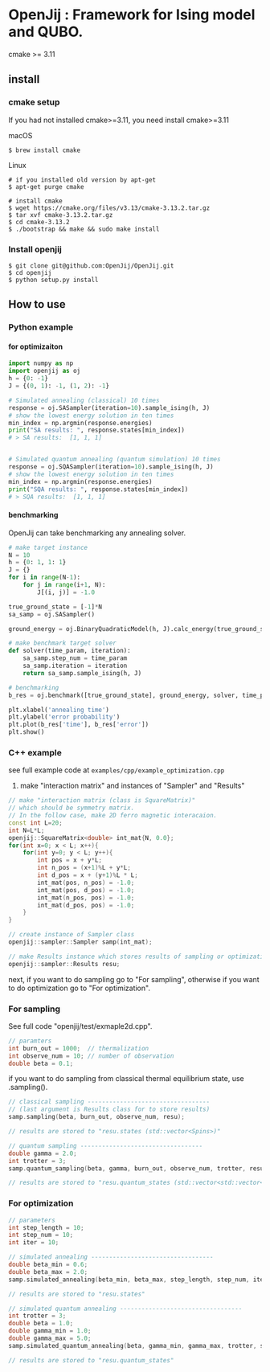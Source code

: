 # OpenJij : Framework for Ising model and QUBO.

cmake >= 3.11

## install

### cmake setup

If you had not installed cmake>=3.11, you need install cmake>=3.11

macOS
```
$ brew install cmake
```

Linux
```
# if you installed old version by apt-get
$ apt-get purge cmake

# install cmake 
$ wget https://cmake.org/files/v3.13/cmake-3.13.2.tar.gz
$ tar xvf cmake-3.13.2.tar.gz
$ cd cmake-3.13.2
$ ./bootstrap && make && sudo make install 
```

### Install openjij 
```
$ git clone git@github.com:OpenJij/OpenJij.git
$ cd openjij
$ python setup.py install
```

## How to use

### Python example

#### for optimizaiton

```python
import numpy as np
import openjij as oj
h = {0: -1}
J = {(0, 1): -1, (1, 2): -1}

# Simulated annealing (classical) 10 times
response = oj.SASampler(iteration=10).sample_ising(h, J)
# show the lowest energy solution in ten times
min_index = np.argmin(response.energies)
print("SA results: ", response.states[min_index])
# > SA results:  [1, 1, 1]


# Simulated quantum annealing (quantum simulation) 10 times
response = oj.SQASampler(iteration=10).sample_ising(h, J)
# show the lowest energy solution in ten times
min_index = np.argmin(response.energies)
print("SQA results: ", response.states[min_index])
# > SQA results:  [1, 1, 1]
```

#### benchmarking
OpenJij can take benchmarking any annealing solver.
```python 
# make target instance
N = 10
h = {0: 1, 1: 1}
J = {}
for i in range(N-1):
    for j in range(i+1, N):
        J[(i, j)] = -1.0

true_ground_state = [-1]*N
sa_samp = oj.SASampler()

ground_energy = oj.BinaryQuadraticModel(h, J).calc_energy(true_ground_state)

# make benchmark target solver
def solver(time_param, iteration):
    sa_samp.step_num = time_param 
    sa_samp.iteration = iteration
    return sa_samp.sample_ising(h, J)

# benchmarking
b_res = oj.benchmark([true_ground_state], ground_energy, solver, time_param_list=np.arange(1, 161, 50))

plt.xlabel('annealing time')
plt.ylabel('error probability')
plt.plot(b_res['time'], b_res['error'])
plt.show()
```


### C++ example
see full example code at ``examples/cpp/example_optimization.cpp``

1. make "interaction matrix" and instances of "Sampler" and "Results"
```c++
// make "interaction matrix (class is SquareMatrix)" 
// which should be symmetry matrix.
// In the follow case, make 2D ferro magnetic interacaion.
const int L=20;
int N=L*L;
openjij::SquareMatrix<double> int_mat{N, 0.0};
for(int x=0; x < L; x++){
    for(int y=0; y < L; y++){
        int pos = x + y*L;
        int n_pos = (x+1)%L + y*L;
        int d_pos = x + (y+1)%L * L;
        int_mat(pos, n_pos) = -1.0;
        int_mat(pos, d_pos) = -1.0;
        int_mat(n_pos, pos) = -1.0;
        int_mat(d_pos, pos) = -1.0;
    }
}

// create instance of Sampler class
openjij::sampler::Sampler samp(int_mat);

// make Results instance which stores results of sampling or optimization.
openjij::sampler::Results resu;
```

next, if you want to do sampling go to "For sampling", otherwise if you want to do optimization go to "For optimization".

### For sampling
See full code "openjij/test/exmaple2d.cpp".
```c++
// paramters
int burn_out = 1000;  // thermalization
int observe_num = 10; // number of observation
double beta = 0.1;
```
if you want to do sampling from classical thermal equilibrium state, use .sampling().
``` c++
// classical sampling ----------------------------------
// (last argument is Results class for to store results)
samp.sampling(beta, burn_out, observe_num, resu);

// results are stored to "resu.states (std::vector<Spins>)"
```
``` c++
// quantum sampling ----------------------------------
double gamma = 2.0;
int trotter = 3;
samp.quantum_sampling(beta, gamma, burn_out, observe_num, trotter, resu);

// results are stored to "resu.quantum_states (std::vector<std::vector<Spins>>)"
```

### For optimization
```c++
// parameters
int step_length = 10;
int step_num = 10;
int iter = 10;
```

``` c++
// simulated annealing ----------------------------------
double beta_min = 0.6;
double beta_max = 2.0;
samp.simulated_annealing(beta_min, beta_max, step_length, step_num, iter, resu);

// results are stored to "resu.states"
```

``` c++
// simulated quantum annealing ----------------------------------
int trotter = 3;
double beta = 1.0;
double gamma_min = 1.0;
double gamma_max = 5.0;
samp.simulated_quantum_annealing(beta, gamma_min, gamma_max, trotter, step_length, step_num, iter, resu);

// results are stored to "resu.quantum_states"
```


